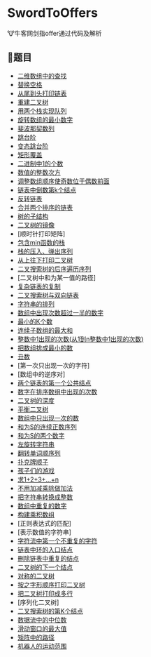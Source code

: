 # SwordToOffers
:cow:牛客网剑指offer通过代码及解析

## :pencil:题目
- [二维数组中的查找](problems/FindInMatrix.md)
- [替换空格](problems/ReplaceSpace.md)
- [从尾到头打印链表](problems/PrintListFromTailToHead.md)
- [重建二叉树](problems/ReconstructBiTree.md)
- [用两个栈实现队列](problems/TwoStacksQueue.md)
- [旋转数组的最小数字](problems/MinNumInRotatedArray.md)
- [斐波那契数列](problems/FibonacciArray.md)
- [跳台阶](problems/JumpStair.md)
- [变态跳台阶](problems/CrazyJumpStair.md)
- [矩形覆盖](problems/RectangleCover.md)
- [二进制中1的个数](problems/BitSetCount.md)
- [数值的整数次方](problems/CalculatePower.md)
- [调整数组顺序使奇数位于偶数前面](problems/StableReorderArray.md)
- [链表中倒数第k个结点](problems/FindKthToTail.md)
- [反转链表](problems/ReverseList.md)
- [合并两个排序的链表](problems/MergeSortedList.md)
- [树的子结构](problems/IsSubTree.md)
- [二叉树的镜像](problems/MirrorOfBinTree.md)
- [顺时针打印矩阵]
- [包含min函数的栈](problems/TwoStacksMinimum.md)
- [栈的压入、弹出序列](problems/IsPopOrder.md)
- [从上往下打印二叉树](problems/PrintBintreeFromTopToBottom.md)
- [二叉搜索树的后序遍历序列](problems/IsPostTraverseOfBST.md)
- [二叉树中和为某一值的路径]
- [复杂链表的复制](problems/CloneComplexList.md)
- [二叉搜索树与双向链表](problems/ConvertBSTToDEL.md)
- [字符串的排列](problems/StringPermutation.md)
- [数组中出现次数超过一半的数字](problems/FindMoreThanHalfTimeNumber.md)
- [最小的K个数](problems/FindTopKNumbers.md)
- [连续子数组的最大和](problems/FindGreatestSumOfSubArray.md)
- [整数中1出现的次数(从1到n整数中1出现的次数)](problems/FindTimesOf1Between1AndN.md)
- [把数组排成最小的数](problems/PrintMinNumber.md)
- [丑数](problems/FindNthUglyNumber.md)
- [第一次只出现一次的字符]
- [数组中的逆序对]
- [两个链表的第一个公共结点](problems/FindFirstCommonNode.md)
- [数字在排序数组中出现的次数](problems/CountTimesOfK.md)
- [二叉树的深度](problems/CountBiTreeDepth.md)
- [平衡二叉树](problems/IsBalancedBiTree.md)
- [数组中只出现一次的数](problems/FindTwoNumsAppearOnce.md)
- [和为S的连续正数序列](problems/ContinuousSequence.md)
- [和为S的两个数字](problems/FindNumbersWithSum.md)
- [左旋转字符串](problems/LeftRotateString.md)
- [翻转单词顺序列](problems/ReverseSentence.md)
- [扑克牌顺子](problems/ContinuousPoke.md)
- [孩子们的游戏](problems/LastRemainingChild.md)
- [求1+2+3+...+n](problems/Calculate1ToNSum.md)
- [不用加减乘除做加法](problems/AddWithoutArithmeticOper.md)
- [把字符串转换成整数](problems/ConvertStringToInt.md)
- [数组中重复的数字](problems/FindDuplicatedNum.md)
- [构建乘积数组](problems/MultiplyArray.md)
- [正则表达式的匹配]
- [表示数值的字符串]
- [字符流中第一个不重复的字符](problems/FirstUniqueCharInString.md)
- [链表中环的入口结点](problems/FindEntryNodeOfLoop.md)
- [删除链表中重复的结点](problems/DelDuplicatedNode.md)
- [二叉树的下一个结点](problems/ConstructNextPointerByInorder.md)
- [对称的二叉树](problems/IsBiTreeSymmetrical.md)
- [按之字形顺序打印二叉树](problems/PrintBiTreeInZorder.md)
- [把二叉树打印成多行](problems/PrintBiTreeInLevel.md)
- [序列化二叉树]
- [二叉搜索树的第K个结点](problems/FindKthNodeInBST.md)
- [数据流中的中位数](problems/GetMedianInStream.md)
- [滑动窗口的最大值](problems/MaximumOfSlipWindow.md)
- [矩阵中的路径](problems/FindPathInMatrix.md)
- [机器人的运动范围](problems/RobotMoveStepCount.md)